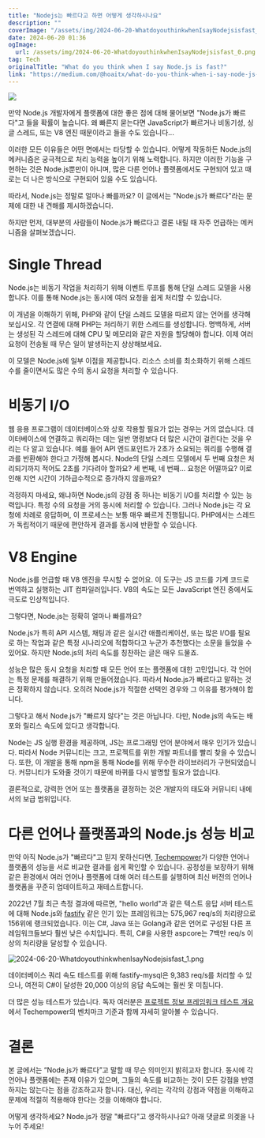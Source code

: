 ```yaml
---
title: "Nodejs는 빠르다고 하면 어떻게 생각하시나요"
description: ""
coverImage: "/assets/img/2024-06-20-WhatdoyouthinkwhenIsayNodejsisfast_0.png"
date: 2024-06-20 01:36
ogImage: 
  url: /assets/img/2024-06-20-WhatdoyouthinkwhenIsayNodejsisfast_0.png
tag: Tech
originalTitle: "What do you think when I say Node.js is fast?"
link: "https://medium.com/@hoaitx/what-do-you-think-when-i-say-node-js-is-fast-1acf8a40ffc9"
---
```



<img src="/assets/img/2024-06-20-WhenYouHearNodejsIsFast_0.png" />

만약 Node.js 개발자에게 플랫폼에 대한 좋은 점에 대해 물어보면 "Node.js가 빠르다"고 들을 확률이 높습니다. 왜 빠른지 묻는다면 JavaScript가 빠르거나 비동기성, 싱글 스레드, 또는 V8 엔진 때문이라고 들을 수도 있습니다...

이러한 모든 이유들은 어떤 면에서는 타당할 수 있습니다. 어떻게 작동하든 Node.js의 메커니즘은 궁극적으로 처리 능력을 높이기 위해 노력합니다. 하지만 이러한 기능을 구현하는 것은 Node.js뿐만이 아니며, 많은 다른 언어나 플랫폼에서도 구현되어 있고 때로는 더 나은 방식으로 구현되어 있을 수도 있습니다.

따라서, Node.js는 정말로 얼마나 빠를까요? 이 글에서는 "Node.js가 빠르다"라는 문제에 대한 내 견해를 제시하겠습니다.

<div class="content-ad"></div>

하지만 먼저, 대부분의 사람들이 Node.js가 빠르다고 결론 내릴 때 자주 언급하는 메커니즘을 살펴보겠습니다.

# Single Thread

Node.js는 비동기 작업을 처리하기 위해 이벤트 루프를 통해 단일 스레드 모델을 사용합니다. 이를 통해 Node.js는 동시에 여러 요청을 쉽게 처리할 수 있습니다.

이 개념을 이해하기 위해, PHP와 같이 단일 스레드 모델을 따르지 않는 언어를 생각해보십시오. 각 연결에 대해 PHP는 처리하기 위한 스레드를 생성합니다. 명백하게, 서버는 생성된 각 스레드에 대해 CPU 및 메모리와 같은 자원을 할당해야 합니다. 이제 여러 요청이 전송될 때 무슨 일이 발생하는지 상상해보세요.

<div class="content-ad"></div>

이 모델은 Node.js에 일부 이점을 제공합니다. 리소스 소비를 최소화하기 위해 스레드 수를 줄이면서도 많은 수의 동시 요청을 처리할 수 있습니다.

# 비동기 I/O

웹 응용 프로그램이 데이터베이스와 상호 작용할 필요가 없는 경우는 거의 없습니다. 데이터베이스에 연결하고 쿼리하는 데는 일반 명령보다 더 많은 시간이 걸린다는 것을 우리는 다 알고 있습니다. 예를 들어 API 엔드포인트가 2초가 소요되는 쿼리를 수행해 결과를 반환해야 한다고 가정해 봅시다. Node의 단일 스레드 모델에서 두 번째 요청은 처리되기까지 적어도 2초를 기다려야 할까요? 세 번째, 네 번째... 요청은 어떨까요? 이로 인해 지연 시간이 기하급수적으로 증가하지 않을까요?

걱정하지 마세요, 왜냐하면 Node.js의 강점 중 하나는 비동기 I/O를 처리할 수 있는 능력입니다. 특정 수의 요청을 거의 동시에 처리할 수 있습니다. 그러나 Node.js는 각 요청에 차례로 응답하며, 이 프로세스는 보통 매우 빠르게 진행됩니다. PHP에서는 스레드가 독립적이기 때문에 편안하게 결과를 동시에 반환할 수 있습니다.

<div class="content-ad"></div>

# V8 Engine

Node.js를 언급할 때 V8 엔진을 무시할 수 없어요. 이 도구는 JS 코드를 기계 코드로 번역하고 실행하는 JIT 컴파일러입니다. V8의 속도는 모든 JavaScript 엔진 중에서도 극도로 인상적입니다.

그렇다면, Node.js는 정확히 얼마나 빠를까요?

Node.js가 특히 API 시스템, 채팅과 같은 실시간 애플리케이션, 또는 많은 I/O를 필요로 하는 작업과 같은 특정 시나리오에 적합하다고 누군가 추천했다는 소문을 들었을 수 있어요. 하지만 Node.js의 처리 속도를 칭찬하는 글은 매우 드물죠.

<div class="content-ad"></div>

성능은 많은 동시 요청을 처리할 때 모든 언어 또는 플랫폼에 대한 고민입니다. 각 언어는 특정 문제를 해결하기 위해 만들어졌습니다. 따라서 Node.js가 빠르다고 말하는 것은 정확하지 않습니다. 오히려 Node.js가 적절한 선택인 경우와 그 이유를 평가해야 합니다.

그렇다고 해서 Node.js가 "빠르지 않다"는 것은 아닙니다. 다만, Node.js의 속도는 배포와 릴리스 속도에 있다고 생각합니다.

Node는 JS 실행 환경을 제공하며, JS는 프로그래밍 언어 분야에서 매우 인기가 있습니다. 따라서 Node 커뮤니티는 크고, 프로젝트를 위한 개발 파트너를 빨리 찾을 수 있습니다. 또한, 이 개발을 통해 npm을 통해 Node를 위해 무수한 라이브러리가 구현되었습니다. 커뮤니티가 도와줄 것이기 때문에 바퀴를 다시 발명할 필요가 없습니다.

결론적으로, 강력한 언어 또는 플랫폼을 결정하는 것은 개발자의 태도와 커뮤니티 내에서의 보급 범위입니다.

<div class="content-ad"></div>

# 다른 언어나 플랫폼과의 Node.js 성능 비교

만약 아직 Node.js가 "빠르다"고 믿지 못하신다면, [Techempower](https://www.techempower.com/benchmarks/#section=data-r21&test=plaintext)가 다양한 언어나 플랫폼의 성능을 서로 비교한 결과를 쉽게 확인할 수 있습니다. 공정성을 보장하기 위해 같은 환경에서 여러 언어나 플랫폼에 대해 여러 테스트를 실행하며 최신 버전의 언어나 플랫폼을 꾸준히 업데이트하고 재테스트합니다.

2022년 7월 최근 측정 결과에 따르면, "hello world"과 같은 텍스트 응답 서버 테스트에 대해 Node.js와 [fastify](https://www.npmjs.com/package/fastify) 같은 인기 있는 프레임워크는 575,967 req/s의 처리량으로 156위에 랭크되었습니다. 이는 C#, Java 또는 Golang과 같은 언어로 구성된 다른 프레임워크들보다 훨씬 낮은 수치입니다. 특히, C#을 사용한 aspcore는 7백만 req/s 이상의 처리량을 달성할 수 있습니다.

![2024-06-20-WhatdoyouthinkwhenIsayNodejsisfast_1.png](/assets/img/2024-06-20-WhatdoyouthinkwhenIsayNodejsisfast_1.png)

<div class="content-ad"></div>

데이터베이스 쿼리 속도 테스트를 위해 fastify-mysql은 9,383 req/s를 처리할 수 있으나, 여전히 C#이 달성한 20,000 이상의 응답 속도에는 훨씬 못 미칩니다.

더 많은 성능 테스트가 있습니다. 독자 여러분은 [프로젝트 정보 프레임워크 테스트 개요](https://github.com/TechEmpower/FrameworkBenchmarks/wiki/Project-Information-Framework-Tests-Overview)에서 Techempower의 벤치마크 기준과 함께 자세히 알아볼 수 있습니다.

# 결론

본 글에서는 “Node.js가 빠르다”고 말할 때 무슨 의미인지 밝히고자 합니다. 동시에 각 언어나 플랫폼에는 존재 이유가 있으며, 그들의 속도를 비교하는 것이 모든 강점을 반영하지는 않는다는 점을 강조하고자 합니다. 대신, 우리는 각각의 강점과 약점을 이해하고 문제에 적절히 적용해야 한다는 것을 이해해야 합니다.

<div class="content-ad"></div>

어떻게 생각하세요? Node.js가 정말 "빠르다"고 생각하시나요? 아래 댓글로 의겢을 나누어 주세요!
